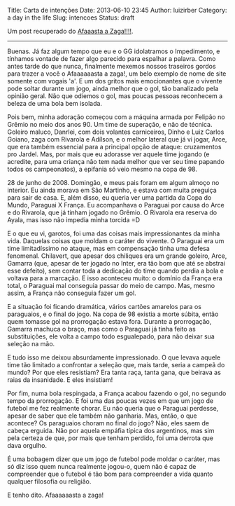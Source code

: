Title: Carta de intenções
Date: 2013-06-10 23:45
Author: luizirber
Category: a day in the life
Slug: intencoes
Status: draft

Um post recuperado do [Afaaasta a Zaga!!!!][1].

----

Buenas. Já faz algum tempo que eu e o GG idolatramos o Impedimento, e
tínhamos vontade de fazer algo parecido para espalhar a palavra. Como
antes tarde do que nunca, finalmente mexemos nossos traseiros gordos
para trazer a você o Afaaaaaasta a zaga!, um belo exemplo de nome de
site somente com vogais 'a'. E um dos gritos mais emocionantes que o
vivente pode soltar durante um jogo, ainda melhor que o gol, tão
banalizado pela opinião geral. Não que odiemos o gol, mas poucas
pessoas reconhecem a beleza de uma bola bem isolada.

Pois bem, minha adoração começou com a máquina armada por Felipão no
Grêmio no meio dos anos 90. Um time de superação, e não de técnica.
Goleiro maluco, Danrlei, com dois volantes carniceiros, Dinho e Luiz
Carlos Goiano, zaga com Rivarola e Adílson, e o melhor lateral que já
vi jogar, Arce, que era também essencial para a principal opção de
ataque: cruzamentos pro Jardel. Mas, por mais que eu adorasse ver aquele
time jogando (e acredite, para uma criança não tem nada melhor que ver
seu time papando todos os campeonatos), a epifania só veio mesmo na copa
de 98.

28 de junho de 2008. Domingão, e meus pais foram em algum almoço no
interior. Eu ainda morava em São Martinho, e estava com muita preguiça
para sair de casa. E, além disso, eu queria ver uma partida da Copa do
Mundo, Paraguai X França. Eu acompanhava o Paraguai por causa do Arce e
do Rivarola, que já tinham jogado no Grêmio. O Rivarola era reserva do
Ayala, mas isso não impedia minha torcida =D

E o que eu vi, garotos, foi uma das coisas mais impressionantes da minha
vida. Daquelas coisas que moldam o caráter do vivente. O Paraguai era um
time limitadíssimo no ataque, mas em compensação tinha uma defesa fenomenal.
Chilavert, que apesar dos chiliques era um grande goleiro, Arce, Gamarra
(que, apesar de ter jogado no Inter, era tão bom que até se abstrai esse
defeito), sem contar toda a dedicação do time quando perdia a bola e
voltava para a marcação. E isso aconteceu muito: o domínio da França era
total, o Paraguai mal conseguia passar do meio de campo. Mas, mesmo assim,
a França não conseguia fazer um gol.

E a situação foi ficando dramática, vários cartões amarelos para os
paraguaios, e o final do jogo. Na copa de 98 existia a morte súbita, então
quem tomasse gol na prorrogação estava fora. Durante a prorrogação,
Gamarra machuca o braço, mas como o Paraguai já tinha feito as
substituições, ele volta a campo todo esgualepado, para não deixar sua
seleção na mão.

E tudo isso me deixou absurdamente impressionado. O que levava aquele time
tão limitado a confrontar a seleção que, mais tarde, seria a campeã do
mundo? Por que eles resistiam? Era tanta raça, tanta gana, que beirava as
raias da insanidade. E eles insistiam!

Por fim, numa bola respingada, a França acabou fazendo o gol, no segundo
tempo da prorrogação. E foi uma das poucas vezes em que um jogo de futebol
me fez realmente chorar. Eu não queria que o Paraguai perdesse, apesar de
saber que ele também não ganharia. Mas, então, o que acontece? Os
paraguaios choram no final do jogo? Não, eles saem de cabeça erguida. Não
por aquela empáfia típica dos argentinos, mas sim pela certeza de que, por
mais que tenham perdido, foi uma derrota que dava orgulho.

É uma bobagem dizer que um jogo de futebol pode moldar o caráter, mas só
diz isso quem nunca realmente jogou-o, quem não é capaz de compreender que
o futebol é tão bom para compreender a vida quanto qualquer filosofia ou
religião.

E tenho dito. Afaaaaaasta a zaga!

[1]: http://afastaazaga.wordpress.com/2008/10/22/carta-de-intencoes/
